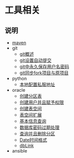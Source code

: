 # 工具相关

## 说明


- [maven](./maven.md)
- git
    - [git概述](./git/git概述.md)
    - [git设置自动提交](./git/git设置自动提交.md)
    - [git中永久保存用户名密码](./git/git中用户名密码设置.md)
    - [git同步fork项目与原项目](./git/git同步fork项目与原项目.md)
- python
    - [本地配置私服地址](./python/本地配置私服地址.md)
- oracle
    - [创建分区表](./oracle/创建分区表.md)
    - [创建用户并且赋予权限](./oracle/创建用户并且赋予权限.md)
    - [创建表空间](./oracle/创建表空间.md)
    - [表空间扩展](./oracle/表空间扩展.md)
    - [基本信息查询](./oracle/基本信息查询.md)
    - [数据库密码过期处理](./oracle/数据库密码过期处理.md)
    - [查询并且删除分区](./oracle/查询并且删除分区.md)
    - [Date时间格式](./oracle/Date时间格式.md)
    - [dbLink](./oracle/dbLink.md)
- ansible